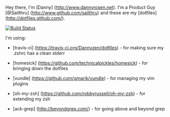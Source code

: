 Hey there, I'm [Danny] (http://www.dannyrosen.net). I'm a Product Guy [@Sailthru] (http://www.github.com/sailthru) and these are my [dotfiles] (http://dotfiles.github.com/).


[![Build Status](https://travis-ci.org/Dannyzen/dotfiles.png?branch=master)](https://travis-ci.org/Dannyzen/dotfiles)


I'm using:

*   [travis-ci] (https://travis-ci.org/Dannyzen/dotfiles) - for making sure my .zshrc has a clean stderr 

* 	[homesick] (https://github.com/technicalpickles/homesick) - for bringing down the dotfiles
*	[vundle] (https://github.com/gmarik/vundle) - for managing my vim plugins

*	[oh-my-zsh] (https://github.com/robbyrussell/oh-my-zsh) - for extending my zsh 

*   [ack-grep] (http://beyondgrep.com/) - for going above and beyond grep
